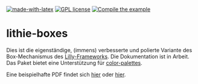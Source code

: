 [![made-with-latex](https://img.shields.io/badge/Made%20with-LaTeX-1f425f.svg)](https://www.latex-project.org/) [![GPL license](https://img.shields.io/badge/License-GPL-blue.svg)](http://perso.crans.org/besson/LICENSE.html) [![Compile the example](https://github.com/EagleoutIce/lithie-boxes/workflows/Compile%20the%20example/badge.svg)](https://media.githubusercontent.com/media/EagleoutIce/lithie-boxes/gh-pages/example.pdf)

# lithie-boxes

Dies ist die eigenständige, (immens) verbesserte und polierte Variante des Box-Mechanismus des [Lilly-Frameworks](https://github.com/EagleoutIce/LILLY). Die Dokumentation ist in Arbeit. Das Paket bietet eine Unterstützung für [color-palettes](https://github.com/EagleoutIce/color-palettes).

Eine beispielhafte PDF findet sich [hier](https://media.githubusercontent.com/media/EagleoutIce/lithie-boxes/gh-pages/example.pdf) oder [hier](https://github.com/EagleoutIce/lithie-boxes/blob/gh-pages/example.pdf).
